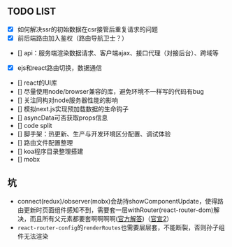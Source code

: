 ## TODO LIST
- [x] 如何解决ssr的初始数据在csr接管后重复请求的问题
- [x] 前后端路由加入鉴权（路由导航卫士？）
- [] api：服务端渲染数据请求、客户端ajax、接口代理（对接后台）、跨域等
- [x] ejs和react路由切换，数据通信
- [] react的UI库
- [] 尽量使用node/browser兼容的库，避免环境不一样写的代码有bug
- [] 关注同构对node服务器性能的影响
- [] 模拟next.js实现预加载数据的生命钩子
- [] asyncData可否获取props信息
- [] code split
- [] 脚手架：热更新、生产与开发环境区分配置、调试体验
- [] 路由文件配置整理
- [] koa程序目录整理搭建
- [] mobx


## 坑
- connect(redux)/observer(mobx)会劫持showComponentUpdate，使得路由更新时页面组件感知不到，需要套一层withRouter(react-router-dom)解决，而且所有父元素都要套啊啊啊啊([官方解答](https://github.com/ReactTraining/react-router/blob/master/packages/react-router/docs/guides/redux.md#blocked-updates))（[官宣2](https://github.com/ReactTraining/react-router/blob/master/packages/react-router/docs/guides/blocked-updates.md)）
- `react-router-config`的`renderRoutes`也需要层层套，不能断裂，否则孙子组件无法渲染
